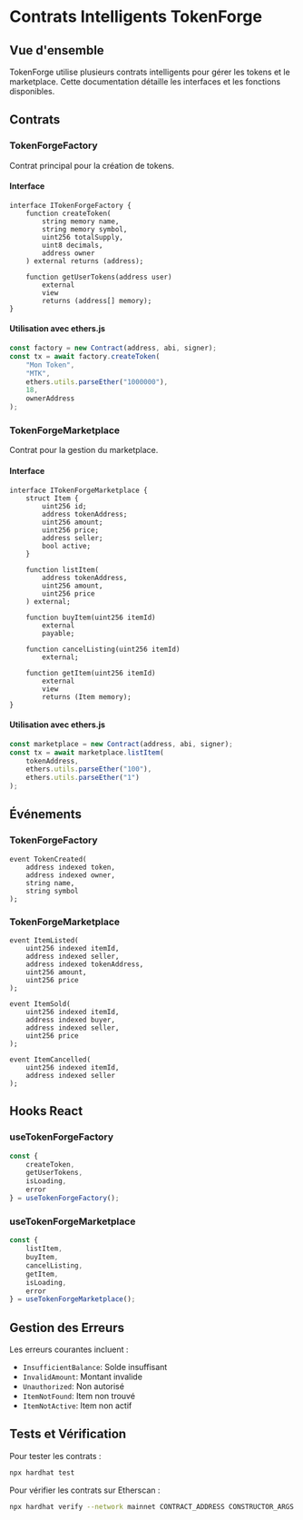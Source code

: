 # Contrats Intelligents TokenForge

## Vue d'ensemble

TokenForge utilise plusieurs contrats intelligents pour gérer les tokens et le marketplace. Cette documentation détaille les interfaces et les fonctions disponibles.

## Contrats

### TokenForgeFactory

Contrat principal pour la création de tokens.

#### Interface
```solidity
interface ITokenForgeFactory {
    function createToken(
        string memory name,
        string memory symbol,
        uint256 totalSupply,
        uint8 decimals,
        address owner
    ) external returns (address);

    function getUserTokens(address user) 
        external 
        view 
        returns (address[] memory);
}
```

#### Utilisation avec ethers.js
```typescript
const factory = new Contract(address, abi, signer);
const tx = await factory.createToken(
    "Mon Token",
    "MTK",
    ethers.utils.parseEther("1000000"),
    18,
    ownerAddress
);
```

### TokenForgeMarketplace

Contrat pour la gestion du marketplace.

#### Interface
```solidity
interface ITokenForgeMarketplace {
    struct Item {
        uint256 id;
        address tokenAddress;
        uint256 amount;
        uint256 price;
        address seller;
        bool active;
    }

    function listItem(
        address tokenAddress,
        uint256 amount,
        uint256 price
    ) external;

    function buyItem(uint256 itemId) 
        external 
        payable;

    function cancelListing(uint256 itemId) 
        external;

    function getItem(uint256 itemId) 
        external 
        view 
        returns (Item memory);
}
```

#### Utilisation avec ethers.js
```typescript
const marketplace = new Contract(address, abi, signer);
const tx = await marketplace.listItem(
    tokenAddress,
    ethers.utils.parseEther("100"),
    ethers.utils.parseEther("1")
);
```

## Événements

### TokenForgeFactory
```solidity
event TokenCreated(
    address indexed token,
    address indexed owner,
    string name,
    string symbol
);
```

### TokenForgeMarketplace
```solidity
event ItemListed(
    uint256 indexed itemId,
    address indexed seller,
    address indexed tokenAddress,
    uint256 amount,
    uint256 price
);

event ItemSold(
    uint256 indexed itemId,
    address indexed buyer,
    address indexed seller,
    uint256 price
);

event ItemCancelled(
    uint256 indexed itemId,
    address indexed seller
);
```

## Hooks React

### useTokenForgeFactory
```typescript
const {
    createToken,
    getUserTokens,
    isLoading,
    error
} = useTokenForgeFactory();
```

### useTokenForgeMarketplace
```typescript
const {
    listItem,
    buyItem,
    cancelListing,
    getItem,
    isLoading,
    error
} = useTokenForgeMarketplace();
```

## Gestion des Erreurs

Les erreurs courantes incluent :

- `InsufficientBalance`: Solde insuffisant
- `InvalidAmount`: Montant invalide
- `Unauthorized`: Non autorisé
- `ItemNotFound`: Item non trouvé
- `ItemNotActive`: Item non actif

## Tests et Vérification

Pour tester les contrats :

```bash
npx hardhat test
```

Pour vérifier les contrats sur Etherscan :
```bash
npx hardhat verify --network mainnet CONTRACT_ADDRESS CONSTRUCTOR_ARGS
```
